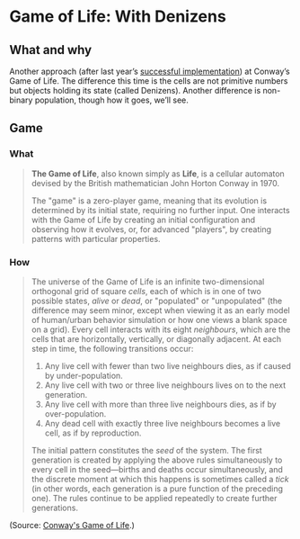 # Game of Life: With Denizens

## What and why

Another approach (after last year’s [successful implementation](https://github.com/Krazov/game-of-life)) at Conway’s Game of Life. The difference this time is the cells are not primitive numbers but objects holding its state (called Denizens). Another difference is non-binary population, though how it goes, we’ll see.

## Game

### What

>**The Game of Life**, also known simply as **Life**, is a cellular automaton devised by the British mathematician John Horton Conway in 1970.
>
>The "game" is a zero-player game, meaning that its evolution is determined by its initial state, requiring no further input. One interacts with the Game of Life by creating an initial configuration and observing how it evolves, or, for advanced "players", by creating patterns with particular properties.

### How

>The universe of the Game of Life is an infinite two-dimensional orthogonal grid of square _cells_, each of which is in one of two possible states, _alive_ or _dead_, or "populated" or "unpopulated" (the difference may seem minor, except when viewing it as an early model of human/urban behavior simulation or how one views a blank space on a grid). Every cell interacts with its eight _neighbours_, which are the cells that are horizontally, vertically, or diagonally adjacent. At each step in time, the following transitions occur:
>
>1. Any live cell with fewer than two live neighbours dies, as if caused by under-population.
>2. Any live cell with two or three live neighbours lives on to the next generation.
>3. Any live cell with more than three live neighbours dies, as if by over-population.
>4. Any dead cell with exactly three live neighbours becomes a live cell, as if by reproduction.
>
>The initial pattern constitutes the _seed_ of the system. The first generation is created by applying the above rules simultaneously to every cell in the seed—births and deaths occur simultaneously, and the discrete moment at which this happens is sometimes called a _tick_ (in other words, each generation is a pure function of the preceding one). The rules continue to be applied repeatedly to create further generations.

(Source: [Conway's Game of Life](https://en.wikipedia.org/wiki/Conway%27s_Game_of_Life).)
